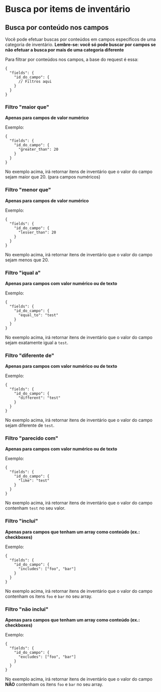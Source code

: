 # Busca por items de inventário

## Busca por conteúdo nos campos

Você pode efetuar buscas por conteúdos em campos específicos de uma categoria de inventário.
__Lembre-se: você só pode buscar por campos se não efetuar a busca por mais de uma categoria diferente__

Para filtrar por conteúdos nos campos, a base do request é essa:

    {
      "fields": {
        "id_do_campo": {
          // Filtros aqui
        }
      }
    }

### Filtro "maior que"

__Apenas para campos de valor numérico__

Exemplo:

    {
      "fields": {
        "id_do_campo": {
          "greater_than": 20
        }
      }
    }

No exemplo acima, irá retornar itens de inventário que o valor do campo
sejam maior que 20. (para campos numéricos)

### Filtro "menor que"

__Apenas para campos de valor numérico__

Exemplo:

    {
      "fields": {
        "id_do_campo": {
          "lesser_than": 20
        }
      }
    }

No exemplo acima, irá retornar itens de inventário que o valor do campo
sejam menos que 20.

### Filtro "iqual a"

__Apenas para campos com valor numérico ou de texto__

Exemplo:

    {
      "fields": {
        "id_do_campo": {
          "equal_to": "test"
        }
      }
    }

No exemplo acima, irá retornar itens de inventário que o valor do campo
sejam exatamente igual a `test`.

### Filtro "diferente de"

__Apenas para campos com valor numérico ou de texto__

Exemplo:

    {
      "fields": {
        "id_do_campo": {
          "different": "test"
        }
      }
    }

No exemplo acima, irá retornar itens de inventário que o valor do campo
sejam diferente de `test`.

### Filtro "parecido com"

__Apenas para campos com valor numérico ou de texto__

Exemplo:

    {
      "fields": {
        "id_do_campo": {
          "like": "test"
        }
      }
    }

No exemplo acima, irá retornar itens de inventário que o valor do campo
contenham `test` no seu valor.

### Filtro "inclui"

__Apenas para campos que tenham um array como conteúdo (ex.: checkboxes)__

Exemplo:

    {
      "fields": {
        "id_do_campo": {
          "includes": ["foo", "bar"]
        }
      }
    }

No exemplo acima, irá retornar itens de inventário que o valor do campo
contenham os itens `foo` e `bar` no seu array.

### Filtro "não inclui"

__Apenas para campos que tenham um array como conteúdo (ex.: checkboxes)__

Exemplo:

    {
      "fields": {
        "id_do_campo": {
          "excludes": ["foo", "bar"]
        }
      }
    }

No exemplo acima, irá retornar itens de inventário que o valor do campo
__NÃO__ contenham os itens `foo` e `bar` no seu array.
